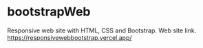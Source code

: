 # bootstrapWeb
Responsive  web site with HTML, CSS and Bootstrap.
Web site link.
https://responsivewebbootstrap.vercel.app/

